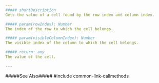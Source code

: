 ```yaml
---
##### shortDescription
Gets the value of a cell found by the row index and column index.

##### param(rowIndex): Number
The index of the row to which the cell belongs.

##### param(visibleColumnIndex): Number
The visible index of the column to which the cell belongs.

##### return: any
The value of the cell.

---
```

#####See Also#####
#include common-link-callmethods